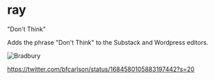 # ray
"Don't Think"

Adds the phrase "Don't Think" to the Substack and Wordpress editors.

![Bradbury](https://github.com/polymathematics/ray/assets/58536863/33b18f53-fed9-4a0d-994f-e225859a0904)


https://twitter.com/bfcarlson/status/1684580105883197442?s=20
